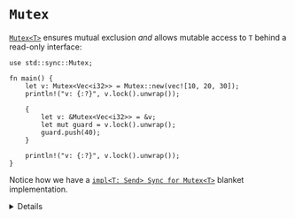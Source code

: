 # `Mutex`

[`Mutex<T>`][1] ensures mutual exclusion _and_ allows mutable access to `T`
behind a read-only interface:

```rust,editable
use std::sync::Mutex;

fn main() {
    let v: Mutex<Vec<i32>> = Mutex::new(vec![10, 20, 30]);
    println!("v: {:?}", v.lock().unwrap());

    {
        let v: &Mutex<Vec<i32>> = &v;
        let mut guard = v.lock().unwrap();
        guard.push(40);
    }

    println!("v: {:?}", v.lock().unwrap());
}
```

Notice how we have a [`impl<T: Send> Sync for Mutex<T>`][2] blanket
implementation.

[1]: https://doc.rust-lang.org/std/sync/struct.Mutex.html
[2]: https://doc.rust-lang.org/std/sync/struct.Mutex.html#impl-Sync-for-Mutex%3CT%3E
[3]: https://doc.rust-lang.org/std/sync/struct.Arc.html

<details>
    
* `Mutex` in Rust looks like a collection with just one element - the protected data.
    * It is not possible to forget to acquire the mutex before accessing the protected data.
* A read-write lock counterpart - `RwLock`.
* *Q from the audience:* Why does the `lock()` return a `Result`? 
    * *A:* If the thread that held the `Mutex` panicked, the `Mutex` becomes "poisoned". `lock()` on poisoned mutexes fails, but it is still possible to extract the data from the `Mutex` via special methods to recover.  
    
</details>
